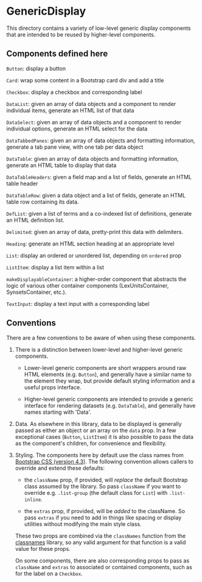 # GenericDisplay

This directory contains a variety of low-level generic display components that
are intended to be reused by higher-level components.

## Components defined here

`Button`: display a button

`Card`: wrap some content in a Bootstrap card div and add a title

`Checkbox`: display a checkbox and corresponding label

`DataList`: given an array of data objects and a component to render
individual items, generate an HTML list of that data

`DataSelect`: given an array of data objects and a component to render
individual options, generate an HTML select for the data

`DataTabbedPanes`: given an array of data objects and formatting
information, generate a tab pane view, with one tab per data object

`DataTable`: given an array of data objects and formatting information,
generate an HTML table to display that data

`DataTableHeaders`: given a field map and a list of fields, generate
an HTML table header

`DataTableRow`: given a data object and a list of fields, generate an
HTML table row containing its data.

`DefList`: given a list of terms and a co-indexed list of definitions,
generate an HTML definition list.

`Delimited`: given an array of data, pretty-print this data with
delimiters.

`Heading`: generate an HTML section heading at an appropriate level

`List`: display an ordered or unordered list, depending on `ordered`
prop

`ListItem`: display a list item within a list

`makeDisplayableContainer`: a higher-order component that abstracts
the logic of various other container components (LexUnitsContainer,
SynsetsContainer, etc.).

`TextInput`: display a text input with a corresponding label

## Conventions

There are a few conventions to be aware of when using these components.

1. There is a distinction between lower-level and higher-level generic
   components.

   - Lower-level generic components are short wrappers around raw HTML
     elements (e.g. `Button`), and generally have a similar name to the
     element they wrap, but provide default styling information and a
     useful props interface.

   - Higher-level generic components are intended to provide a generic
     interface for rendering datasets (e.g. `DataTable`), and
     generally have names starting with 'Data'.

1. Data.  As elsewhere in this library, data to be displayed is
   generally passed as either an object or an array on the `data`
   prop.  In a few exceptional cases (`Button`, `ListItem`) it is also
   possible to pass the data as the component's children, for
   convenience and flexibility.

1. Styling.  The components here by default use the class names from
   [Bootstrap CSS (version 4.3)](https://getbootstrap.com/docs/4.3/layout/overview/).
   The following convention allows callers to override and extend
   these defaults:

   - the `className` prop, if provided, will *replace* the default
     Bootstrap class assumed by the library.  So pass `className` if
     you want to override e.g. `.list-group` (the default class for
     `List`) with `.list-inline`.

   - the `extras` prop, if provided, will be *added* to the className.
     So pass `extras` if you need to add in things like spacing or
     display utilities without modifying the main style class.

   These two props are combined via the `classNames` function from
   the [classnames](https://www.npmjs.com/package/classnames) library,
   so any valid argument for that function is a valid value for these
   props.
     
   On some components, there are also corresponding props to pass as
   `className` and `extras` to associated or contained components,
   such as for the label on a `Checkbox`.
   
